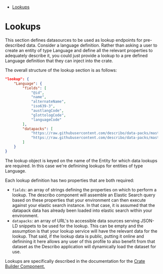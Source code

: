 -   [Lookups](#lookups)

# Lookups

This section defines datasources to be used as lookup endpoints for pre-described data. Consider a
language definition. Rather than asking a user to create an entity of type Language and define all
the relevant properties to adequately describe it, you could just provide a lookup to a pre defined
Language definition that they can inject into the crate.

The overall structure of the lookup section is as follows:

```JSON
"lookup": {
    "Language": {
        "fields": [
            "@id",
            "name",
            "alternateName",
            "iso639-3",
            "austlangCode",
            "glottologCode",
            "languageCode"
        ],
        "datapacks": [
            "https://raw.githubusercontent.com/describo/data-packs/master/data-packs/languages/glottolog-language-data-pack.json",
            "https://raw.githubusercontent.com/describo/data-packs/master/data-packs/languages/austlang-language-data-pack.json"
        ]
    }
}
```

The lookup object is keyed on the name of the Entity for which data lookups are required. In this
case we're definining lookups for entities of type Language.

Each lookup definition has two properties that are both required:

-   `fields`: an array of strings defining the properties on which to perform a lookup. The describo
    component will assemble an Elastic Search query based on these properties that your environment
    can then execute against your elastic search instance. In that case, it is assumed that the
    datapack data has already been loaded into elastic search within your environment.
-   `datapacks`: an array of URL's to accessible data sources serving JSON-LD snippets to be used
    for the lookup. This can be empty and the assumption is that your lookup service will have the
    relevant data for the lookup. That said, if the lookup data is public, putting it online and
    definining it here allows any user of this profile to also benefit from that dataset as the
    Describo application will dynamically load the dataset for use.

Lookups are specifically described in the documentation for the
[Crate Builder Component.](https://github.com/describo/crate-builder-component#configuration)
